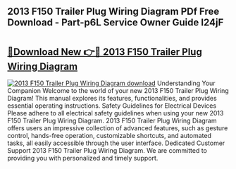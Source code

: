 ## 2013 F150 Trailer Plug Wiring Diagram PDf Free Download - Part-p6L Service Owner Guide I24jF

# <h2><a href="http://dfjfygp.blite.top/?on=2013+F150+Trailer+Plug+Wiring+Diagram">🔗Download New 👉🔴 2013 F150 Trailer Plug Wiring Diagram</a></h2>

[![2013 F150 Trailer Plug Wiring Diagram download](https://i.imgur.com/lujVjoI.png)](http://dfjfygp.blite.top/?on=2013+F150+Trailer+Plug+Wiring+Diagram)
Understanding Your Companion Welcome to the world of your new 2013 F150 Trailer Plug Wiring Diagram! This manual explores its features, functionalities, and provides essential operating instructions. Safety Guidelines for Electrical Devices Please adhere to all electrical safety guidelines when using your new 2013 F150 Trailer Plug Wiring Diagram. 2013 F150 Trailer Plug Wiring Diagram offers users an impressive collection of advanced features, such as gesture control, hands-free operation, customizable shortcuts, and automated tasks, all easily accessible through the user interface. Dedicated Customer Support 2013 F150 Trailer Plug Wiring Diagram. We are committed to providing you with personalized and timely support.
